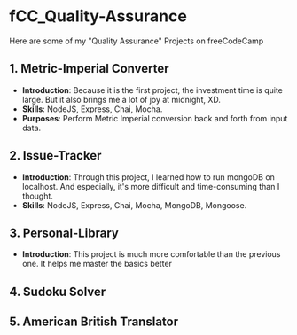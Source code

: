 # fCC_Quality-Assurance
Here are some of my "Quality Assurance" Projects on freeCodeCamp

## 1. Metric-Imperial Converter
- **Introduction**: Because it is the first project, the investment time is quite large. But it also brings me a lot of joy at midnight, XD.
- **Skills**: NodeJS, Express, Chai, Mocha.
- **Purposes**: Perform Metric Imperial conversion back and forth from input data.

## 2. Issue-Tracker
- **Introduction**: Through this project, I learned how to run mongoDB on localhost. And especially, it's more difficult and time-consuming than I thought.
- **Skills**: NodeJS, Express, Chai, Mocha, MongoDB, Mongoose.

## 3. Personal-Library
- **Introduction**: This project is much more comfortable than the previous one. It helps me master the basics better

## 4. Sudoku Solver

## 5. American British Translator